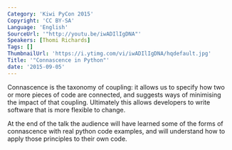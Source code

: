 ```yaml
---
Category: 'Kiwi PyCon 2015'
Copyright: 'CC BY-SA'
Language: 'English'
SourceUrl: '"http://youtu.be/iwADIlIgDNA"'
Speakers: [Thomi Richards]
Tags: []
ThumbnailUrl: 'https://i.ytimg.com/vi/iwADIlIgDNA/hqdefault.jpg'
Title: '"Connascence in Python"'
date: '2015-09-05'
---
```

Connascence is the taxonomy of coupling: it allows us to specify how two or more pieces of code are connected, and suggests ways of minimising the impact of that coupling. Ultimately this allows developers to write software that is more flexible to change.

At the end of the talk the audience will have learned some of the forms of connascence with real python code examples, and will understand how to apply those principles to their own code.
